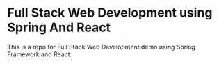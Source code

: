 # Full Stack Web Development using Spring And React
This is a repo for Full Stack Web Development demo using Spring Framework and React.
